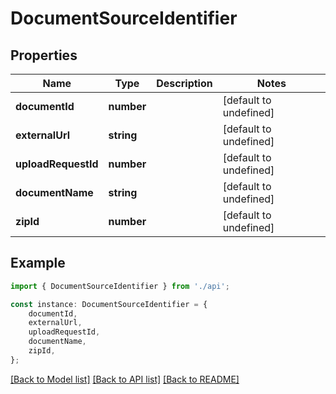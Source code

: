# DocumentSourceIdentifier


## Properties

Name | Type | Description | Notes
------------ | ------------- | ------------- | -------------
**documentId** | **number** |  | [default to undefined]
**externalUrl** | **string** |  | [default to undefined]
**uploadRequestId** | **number** |  | [default to undefined]
**documentName** | **string** |  | [default to undefined]
**zipId** | **number** |  | [default to undefined]

## Example

```typescript
import { DocumentSourceIdentifier } from './api';

const instance: DocumentSourceIdentifier = {
    documentId,
    externalUrl,
    uploadRequestId,
    documentName,
    zipId,
};
```

[[Back to Model list]](../README.md#documentation-for-models) [[Back to API list]](../README.md#documentation-for-api-endpoints) [[Back to README]](../README.md)
